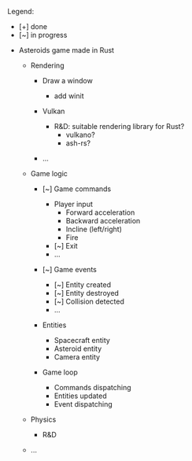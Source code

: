 Legend:

* [+] done
* [~] in progress

- Asteroids game made in Rust

    - Rendering

        - Draw a window
            - add winit

        - Vulkan
            - R&D: suitable rendering library for Rust?
                - vulkano?
                - ash-rs?

        - ...

    - Game logic

        - [~] Game commands
            - Player input
                - Forward acceleration
                - Backward acceleration
                - Incline (left/right)
                - Fire
            - [~] Exit
            - ...

        - [~] Game events
            - [~] Entity created
            - [~] Entity destroyed
            - [~] Collision detected
            - ...

        - Entities
            - Spacecraft entity
            - Asteroid entity
            - Camera entity

        - Game loop
            - Commands dispatching
            - Entities updated
            - Event dispatching

    - Physics
        - R&D

    - ...
